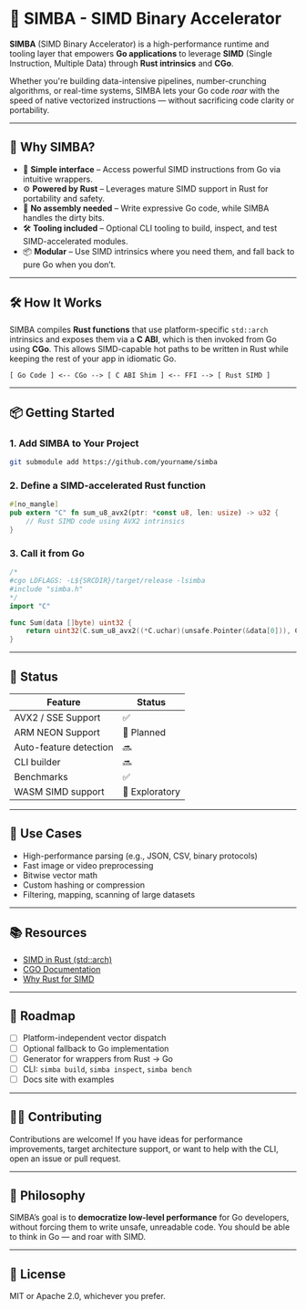 # 🦁 SIMBA - SIMD Binary Accelerator

**SIMBA** (SIMD Binary Accelerator) is a high-performance runtime and tooling layer that empowers **Go applications** to leverage **SIMD** (Single Instruction, Multiple Data) through **Rust intrinsics** and **CGo**.

Whether you're building data-intensive pipelines, number-crunching algorithms, or real-time systems, SIMBA lets your Go code *roar* with the speed of native vectorized instructions — without sacrificing code clarity or portability.

---

## 🚀 Why SIMBA?

- 🧠 **Simple interface** – Access powerful SIMD instructions from Go via intuitive wrappers.
- ⚙️ **Powered by Rust** – Leverages mature SIMD support in Rust for portability and safety.
- 🦾 **No assembly needed** – Write expressive Go code, while SIMBA handles the dirty bits.
- 🛠 **Tooling included** – Optional CLI tooling to build, inspect, and test SIMD-accelerated modules.
- 📦 **Modular** – Use SIMD intrinsics where you need them, and fall back to pure Go when you don’t.

---

## 🛠 How It Works

SIMBA compiles **Rust functions** that use platform-specific `std::arch` intrinsics and exposes them via a **C ABI**, which is then invoked from Go using **CGo**. This allows SIMD-capable hot paths to be written in Rust while keeping the rest of your app in idiomatic Go.

```
[ Go Code ] <-- CGo --> [ C ABI Shim ] <-- FFI --> [ Rust SIMD ]
```

---

## 📦 Getting Started

### 1. Add SIMBA to Your Project

```bash
git submodule add https://github.com/yourname/simba
```

### 2. Define a SIMD-accelerated Rust function

```rust
#[no_mangle]
pub extern "C" fn sum_u8_avx2(ptr: *const u8, len: usize) -> u32 {
    // Rust SIMD code using AVX2 intrinsics
}
```

### 3. Call it from Go

```go
/*
#cgo LDFLAGS: -L${SRCDIR}/target/release -lsimba
#include "simba.h"
*/
import "C"

func Sum(data []byte) uint32 {
    return uint32(C.sum_u8_avx2((*C.uchar)(unsafe.Pointer(&data[0])), C.size_t(len(data))))
}
```

---

## 🧪 Status

| Feature                | Status    |
|------------------------|-----------|
| AVX2 / SSE Support     | ✅        |
| ARM NEON Support       | 🚧 Planned |
| Auto-feature detection | 🔜        |
| CLI builder            | 🔜        |
| Benchmarks             | ✅        |
| WASM SIMD support      | 🚧 Exploratory |

---

## 🔬 Use Cases

- High-performance parsing (e.g., JSON, CSV, binary protocols)
- Fast image or video preprocessing
- Bitwise vector math
- Custom hashing or compression
- Filtering, mapping, scanning of large datasets

---

## 📚 Resources

- [SIMD in Rust (std::arch)](https://doc.rust-lang.org/core/arch/)
- [CGO Documentation](https://golang.org/cmd/cgo/)
- [Why Rust for SIMD](https://blog.rust-lang.org/inside-rust/2021/09/08/simd-in-rust.html)

---

## 📣 Roadmap

- [ ] Platform-independent vector dispatch
- [ ] Optional fallback to Go implementation
- [ ] Generator for wrappers from Rust → Go
- [ ] CLI: `simba build`, `simba inspect`, `simba bench`
- [ ] Docs site with examples

---

## 🧑‍💻 Contributing

Contributions are welcome! If you have ideas for performance improvements, target architecture support, or want to help with the CLI, open an issue or pull request.

---

## 🦁 Philosophy

SIMBA’s goal is to **democratize low-level performance** for Go developers, without forcing them to write unsafe, unreadable code. You should be able to think in Go — and roar with SIMD.

---

## 📜 License

MIT or Apache 2.0, whichever you prefer.
